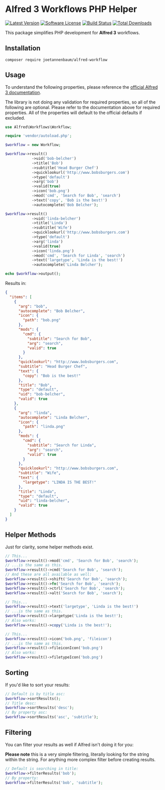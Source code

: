 # Alfred 3 Workflows PHP Helper

[![Latest Version](https://img.shields.io/github/tag/joetannenbaum/alfred-workflow.svg?style=flat&label=release)](https://github.com/joetannenbaum/alfred-workflow/tags)
[![Software License](https://img.shields.io/badge/license-MIT-brightgreen.svg?style=flat)](LICENSE.md)
[![Build Status](https://travis-ci.org/joetannenbaum/alfred-workflow.svg?branch=master)](https://travis-ci.org/joetannenbaum/alfred-workflow)
[![Total Downloads](https://img.shields.io/packagist/dt/joetannenbaum/alfred-workflow.svg?style=flat)](https://packagist.org/packages/league/climate)

This package simplifies PHP development for **Alfred 3** workflows.

## Installation

```
composer require joetannenbaum/alfred-workflow
```

## Usage

To understand the following properties, please reference the [official Alfred 3 documentation](https://www.alfredapp.com/help/workflows/inputs/script-filter/json/).

The library is not doing any validation for required properties, so all of the following are optional. Please refer to the documentation above for required properties. All of the properties will default to the official defaults if excluded.

```php
use Alfred\Workflows\Workflow;

require 'vendor/autoload.php';

$workflow = new Workflow;

$workflow->result()
            ->uid('bob-belcher')
            ->title('Bob')
            ->subtitle('Head Burger Chef')
            ->quicklookurl('http://www.bobsburgers.com')
            ->type('default')
            ->arg('bob')
            ->valid(true)
            ->icon('bob.png')
            ->mod('cmd', 'Search for Bob', 'search')
            ->text('copy', 'Bob is the best!')
            ->autocomplete('Bob Belcher');

$workflow->result()
            ->uid('linda-belcher')
            ->title('Linda')
            ->subtitle('Wife')
            ->quicklookurl('http://www.bobsburgers.com')
            ->type('default')
            ->arg('linda')
            ->valid(true)
            ->icon('linda.png')
            ->mod('cmd', 'Search for Linda', 'search')
            ->text('largetype', 'Linda is the best!')
            ->autocomplete('Linda Belcher');

echo $workflow->output();
```

Results in:

```json
{
  "items": [
    {
      "arg": "bob",
      "autocomplete": "Bob Belcher",
      "icon": {
        "path": "bob.png"
      },
      "mods": {
        "cmd": {
          "subtitle": "Search for Bob",
          "arg": "search",
          "valid": true
        }
      },
      "quicklookurl": "http://www.bobsburgers.com",
      "subtitle": "Head Burger Chef",
      "text": {
        "copy": "Bob is the best!"
      },
      "title": "Bob",
      "type": "default",
      "uid": "bob-belcher",
      "valid": true
    },
    {
      "arg": "linda",
      "autocomplete": "Linda Belcher",
      "icon": {
        "path": "linda.png"
      },
      "mods": {
        "cmd": {
          "subtitle": "Search for Linda",
          "arg": "search",
          "valid": true
        }
      },
      "quicklookurl": "http://www.bobsburgers.com",
      "subtitle": "Wife",
      "text": {
        "largetype": "LINDA IS THE BEST!"
      },
      "title": "Linda",
      "type": "default",
      "uid": "linda-belcher",
      "valid": true
    }
  ]
}
```

## Helper Methods

Just for clarity, some helper methods exist.

```php
// This...
$workflow->result()->mod('cmd', 'Search for Bob', 'search');
// ...is the same as this.
$workflow->result()->cmd('Search for Bob', 'search');
// And these are all available as well:
$workflow->result()->shift('Search for Bob', 'search');
$workflow->result()->fn('Search for Bob', 'search');
$workflow->result()->ctrl('Search for Bob', 'search');
$workflow->result()->alt('Search for Bob', 'search');
```

```php
// This...
$workflow->result()->text('largetype', 'Linda is the best!')
// ...is the same as this.
$workflow->result()->largetype('Linda is the best!');
// Also works:
$workflow->result()->copy('Linda is the best!');
```

```php
// This...
$workflow->result()->icon('bob.png', 'fileicon')
// ...is the same as this.
$workflow->result()->fileiconIcon('bob.png')
// Also works:
$workflow->result()->filetypeIcon('bob.png')
```

## Sorting

If you'd like to sort your results:

```php
// Default is by title asc:
$workflow->sortResults();
// Title desc:
$workflow->sortResults('desc');
// By property asc:
$workflow->sortResults('asc', 'subtitle');
```

## Filtering

You can filter your results as well if Alfred isn't doing it for you:

**Please note** this is a very simple filtering, literally looking for the string within the string. For anything more complex filter before creating results.

```php
// Default is searching in title:
$workflow->filterResults('bob');
// By property:
$workflow->filterResults('bob', 'subtitle');
```
